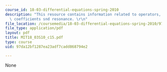 ```yaml
---
course_id: 18-03-differential-equations-spring-2010
description: "This resource contains information related to operators, undetermined\
  \ coefficients snd resonance. \r\n"
file_location: /coursemedia/18-03-differential-equations-spring-2010/97da12bf1287ea23adf7cadd868794e2_MIT18_03S10_c15.pdf
file_type: application/pdf
layout: pdf
title: MIT18_03S10_c15.pdf
type: course
uid: 97da12bf1287ea23adf7cadd868794e2

---
```

None